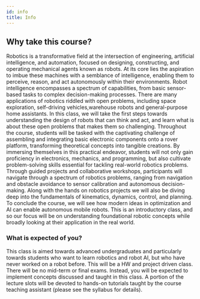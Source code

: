 ```yaml
---
id: info
title: Info
---
```


## Why take this course?
Robotics is a transformative field at the intersection of engineering, artificial intelligence, and automation, focused on designing, constructing, and operating mechanical agents known as robots. At its core lies the aspiration to imbue these machines with a semblance of intelligence, enabling them to perceive, reason, and act autonomously within their environments. Robot intelligence encompasses a spectrum of capabilities, from basic sensor-based tasks to complex decision-making processes. There are many applications of robotics riddled with open problems, including space exploration, self-driving vehicles,warehouse robots and general-purpose home assistants.  In this class, we will take the first steps towards understanding the design of robots that can think and act, and learn what is about these open problems that makes them so challenging.  Throughout the course, students will be tasked with the captivating challenge of assembling and integrating basic electronic components onto a rover platform, transforming theoretical concepts into tangible creations. By immersing themselves in this practical endeavor, students will not only gain proficiency in electronics, mechanics, and programming, but also cultivate problem-solving skills essential for tackling real-world robotics problems. Through guided projects and collaborative workshops, participants will navigate through a spectrum of robotics problems, ranging from navigation and obstacle avoidance to sensor calibration and autonomous decision-making. Along with the hands on robotics projects we will also be diving deep into the fundamentals of kinematics, dynamics, control, and planning. To conclude the course, we will see how modern ideas in optimization and AI can enable autonomous mobile robots. This is an introductory class, and so our focus will be on understanding foundational robotic concepts while broadly looking at their application in the real world.


### What is expected of you?
This class is aimed towards advanced undergraduates and particularly towards students who want to learn robotics and robot AI, but who have never worked on a robot before. This will be a HW and project driven class. There will be no mid-term or final exams. Instead, you will be expected to implement concepts discussed and taught in this class. A portion of the lecture slots will be devoted to hands-on tutorials taught by the course teaching assistant (please see the syllabus for details).



